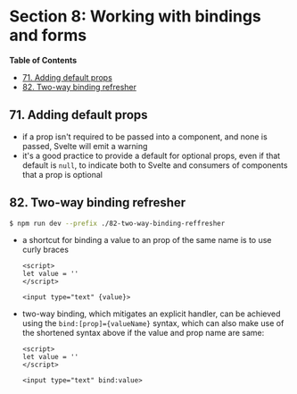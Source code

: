 # Section 8: Working with bindings and forms


<!-- START doctoc generated TOC please keep comment here to allow auto update -->
<!-- DON'T EDIT THIS SECTION, INSTEAD RE-RUN doctoc TO UPDATE -->
**Table of Contents**

- [71. Adding default props](#71-adding-default-props)
- [82. Two-way binding refresher](#82-two-way-binding-refresher)

<!-- END doctoc generated TOC please keep comment here to allow auto update -->

## 71. Adding default props

- if a prop isn't required to be passed into a component, and none is passed,
    Svelte will emit a warning
- it's a good practice to provide a default for optional props, even if that
    default is `null`, to indicate both to Svelte and consumers of components
    that a prop is optional

## 82. Two-way binding refresher

```bash
$ npm run dev --prefix ./82-two-way-binding-reffresher
```

- a shortcut for binding a value to an prop of the same name is to use
    curly braces

    ```svelte
    <script>
    let value = ''
    </script>

    <input type="text" {value}>
    ```
- two-way binding, which mitigates an explicit handler, can be achieved using
    the `bind:[prop]={valueName}` syntax, which can also make use of the
    shortened syntax above if the value and prop name are same:

    ```svelte
    <script>
    let value = ''
    </script>

    <input type="text" bind:value>
    ```
